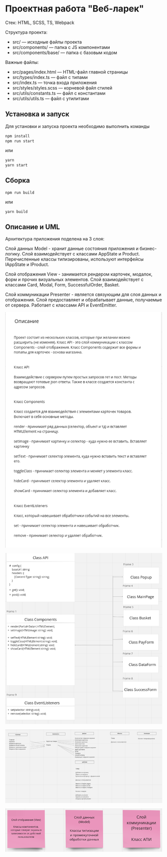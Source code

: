 # Проектная работа "Веб-ларек"

Стек: HTML, SCSS, TS, Webpack

Структура проекта:
- src/ — исходные файлы проекта
- src/components/ — папка с JS компонентами
- src/components/base/ — папка с базовым кодом

Важные файлы:
- src/pages/index.html — HTML-файл главной страницы
- src/types/index.ts — файл с типами
- src/index.ts — точка входа приложения
- src/styles/styles.scss — корневой файл стилей
- src/utils/constants.ts — файл с константами
- src/utils/utils.ts — файл с утилитами

## Установка и запуск
Для установки и запуска проекта необходимо выполнить команды

```
npm install
npm run start
```

или

```
yarn
yarn start
```
## Сборка

```
npm run build
```

или

```
yarn build
```

## Описание и UML

Архитектура приложения поделена на 3 слоя:

Слой данных Model - хранит данные состояния приложения и бизнес-логику. Слой взаимодействует с классами AppState и Product. Перечисленные классы типизированы, используют интерфейсы IAppState и IProduct.


Слой отображения View - занимается рендером карточек, модалок, форм и прочих визуальных элементов. Слой взаимодействует с классами Card, Modal, Form, SuccessfulOrder, Basket. 

Слой коммуникации Presenter - является связующим для слоя данных и отображения. Слой предоставляет и обрабатывает данные, получаемые от сервера. Работает с классами API и EventEmitter.



![Описание проекта](./src/images/descriptionProject.png)

![классы проекта](./src/images/classesProject.png)

![данные в проекте](./src/images/collectionProject.png)

![уровни представления проекта](./src/images/levels.png)
